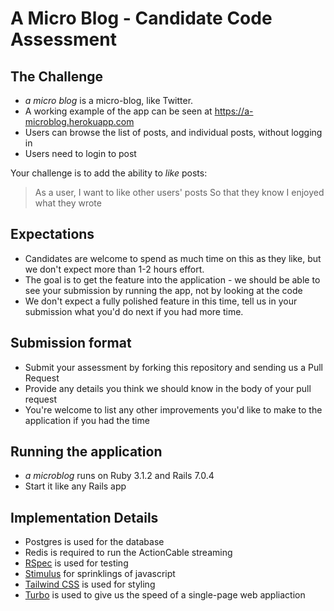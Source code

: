 # A Micro Blog - Candidate Code Assessment
## The Challenge

* _a micro blog_ is a micro-blog, like Twitter.
* A working example of the app can be seen at https://a-microblog.herokuapp.com
* Users can browse the list of posts, and individual posts, without logging in
* Users need to login to post

Your challenge is to add the ability to *like* posts:

> As a user,
> I want to like other users' posts
> So that they know I enjoyed what they wrote

## Expectations
* Candidates are welcome to spend as much time on this as they like, but we don't expect more than 1-2 hours effort.
* The goal is to get the feature into the application - we should be able to see your submission by running the app, not by looking at the code
* We don't expect a fully polished feature in this time, tell us in your submission what you'd do next if you had more time.

## Submission format
* Submit your assessment by forking this repository and sending us a Pull Request
* Provide any details you think we should know in the body of your pull request
* You're welcome to list any other improvements you'd like to make to the application if you had the time


## Running the application
* _a microblog_ runs on Ruby 3.1.2 and Rails 7.0.4
* Start it like any Rails app

## Implementation Details
* Postgres is used for the database
* Redis is required to run the ActionCable streaming
* [RSpec](https://rspec.info/) is used for testing
* [Stimulus](https://stimulus.hotwired.dev/) for sprinklings of javascript
* [Tailwind CSS](https://tailwindcss.com/) is used for styling
* [Turbo](https://turbo.hotwired.dev/) is used to give us the speed of a single-page web appliaction
